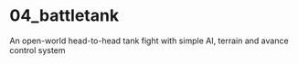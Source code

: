 # 04_battletank
An open-world head-to-head tank fight with simple AI, terrain and avance control system
